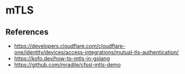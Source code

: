 # mTLS

## References

- <https://developers.cloudflare.com/cloudflare-one/identity/devices/access-integrations/mutual-tls-authentication/>
- <https://kofo.dev/how-to-mtls-in-golang>
- <https://github.com/mradile/cfssl-mtls-demo>
